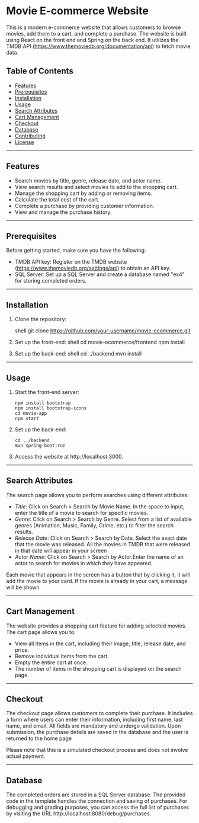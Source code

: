 # Movie E-commerce Website

This is a modern e-commerce website that allows customers to browse movies, add them to a cart, and complete a purchase. The website is built using React on the front end and Spring on the back end. It utilizes the TMDB API (https://www.themoviedb.org/documentation/api) to fetch movie data.

## Table of Contents

- [Features](#features)
- [Prerequisites](#prerequisites)
- [Installation](#installation)
- [Usage](#usage)
- [Search Attributes](#search-attributes)
- [Cart Management](#cart-management)
- [Checkout](#checkout)
- [Database](#database)
- [Contributing](#contributing)
- [License](#license)
---------------------
## Features

- Search movies by title, genre, release date, and actor name.
- View search results and select movies to add to the shopping cart.
- Manage the shopping cart by adding or removing items.
- Calculate the total cost of the cart.
- Complete a purchase by providing customer information.
- View and manage the purchase history.
---------------------
## Prerequisites

Before getting started, make sure you have the following:

- TMDB API key: Register on the TMDB website (https://www.themoviedb.org/settings/api) to obtain an API key.
- SQL Server: Set up a SQL Server and create a database named "ex4" for storing completed orders.
---------------------
## Installation

1. Clone the repository:

   shell
   git clone https://github.com/your-username/movie-ecommerce.git

2. Set up the front-end:
   shell
   cd movie-ecommerce/frontend
   npm install

3. Set up the back-end:
   shell
   cd ../backend
   mvn install

---------------------
## Usage

1. Start the front-end server:
   ```shell
   npm install bootstrap
   npm install bootstrap-icons
   cd movie-app
   npm start

2. Set up the back-end:
    ```shell
    cd ../backend
    mvn spring-boot:run

3. Access the website at http://localhost:3000.

---------------------
## Search Attributes

The search page allows you to perform searches using different attributes:

- *Title*: Click on Search > Search by Movie Name. In the space to input, enter the title of a movie to search for specific movies.
- *Genre*: Click on Search > Search by Genre. Select from a list of available genres (Animation, Music, Family, Crime, etc.) to filter the search results.
- *Release Date*: Click on Search > Search by Date. Select the exact date that the movie was released. All the movies in TMDB that were released in that date will appear in your screen
- *Actor Name*: Click on Search > Search by Actor.Enter the name of an actor to search for movies in which they have appeared.

Each movie that appears in the screen has a button that by clicking it, it will add the movie to your card. If the movie is already in your cart, a message will be shown

---------------------
## Cart Management

The website provides a shopping cart feature for adding selected movies. The cart page allows you to:

- View all items in the cart, including their image, title, release date, and price.
- Remove individual items from the cart.
- Empty the entire cart at once.
- The number of items in the shopping cart is displayed on the search page.

---------------------
## Checkout

The checkout page allows customers to complete their purchase. It includes a form where users can enter their information,
including first name, last name, and email. All fields are mandatory and undergo validation.
Upon submission, the purchase details are saved in the database and the user is returned to the home page

Please note that this is a simulated checkout process and does not involve actual payment.

---------------------
## Database

The completed orders are stored in a SQL Server database. The provided code in the template handles the connection and
saving of purchases. For debugging and grading purposes, you can access the full list of purchases by visiting
the URL http://localhost:8080/debug/purchases.